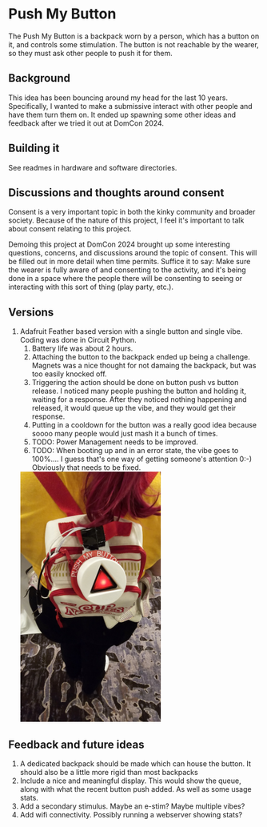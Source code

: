 # Push My Button

The Push My Button is a backpack worn by a person, which has a button on it, and controls some stimulation.  The button is not reachable by the wearer, so they must ask other people to push it for them.  

## Background

This idea has been bouncing around my head for the last 10 years.  Specifically, I wanted to make a submissive interact with other people and have them turn them on.  It ended up spawning some other ideas and feedback after we tried it out at DomCon 2024.

## Building it

See readmes in hardware and software directories.

## Discussions and thoughts around consent

Consent is a very important topic in both the kinky community and broader society.  Because of the nature of this project, I feel it's important to talk about consent relating to this project.  

Demoing this project at DomCon 2024 brought up some interesting questions, concerns, and discussions around the topic of consent.  This will be filled out in more detail when time permits.  Suffice it to say: Make sure the wearer is fully aware of and consenting to the activity, and it's being done in a space where the people there will be consenting to seeing or interacting with this sort of thing (play party, etc.).  

## Versions

1. Adafruit Feather based version with a single button and single vibe. Coding was done in Circuit Python.
    1. Battery life was about 2 hours.
    1. Attaching the button to the backpack ended up being a challenge. Magnets was a nice thought for not damaing the backpack, but was too easily knocked off.
    1. Triggering the action should be done on button push vs button release.  I noticed many people pushing the button and holding it, waiting for a response.  After they noticed nothing happening and released, it would queue up the vibe, and they would get their response.  
    1. Putting in a cooldown for the button was a really good idea because soooo many people would just mash it a bunch of times.
    1. TODO: Power Management needs to be improved.
    1. TODO: When booting up and in an error state, the vibe goes to 100%.... I guess that's one way of getting someone's attention 0:-)  Obviously that needs to be fixed.  
    <img src="documentation/20240602_132546.jpg" height="500">

## Feedback and future ideas

1. A dedicated backpack should be made which can house the button.  It should also be a little more rigid than most backpacks
1. Include a nice and meaningful display.  This would show the queue, along with what the recent button push added.  As well as some usage stats.  
1. Add a secondary stimulus.  Maybe an e-stim?  Maybe multiple vibes?
1. Add wifi connectivity.  Possibly running a webserver showing stats?
